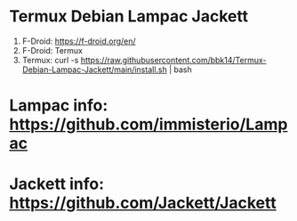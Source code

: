 # Termux Debian Lampac Jackett

1. F-Droid: https://f-droid.org/en/
2. F-Droid: Termux
3. Termux: curl -s https://raw.githubusercontent.com/bbk14/Termux-Debian-Lampac-Jackett/main/install.sh | bash

# Lampac info: https://github.com/immisterio/Lampac
# Jackett info: https://github.com/Jackett/Jackett
